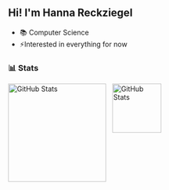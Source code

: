 ## Hi! I'm Hanna Reckziegel 

- 📚 Computer Science
- ⚡Interested in everything for now

### 📊 Stats

<img 
    align="left" 
    alt="GitHub Stats" 
    height="200" 
    style="padding-right: 10px;" 
    src="https://github-readme-stats.vercel.app/api?username=hannarecks&show_icons=true&theme=tokyonight&include_all_commits=true" 
/>

<img
    align="left" 
    alt="GitHub Stats" 
    height="100"
    style="padding-right: 10px;"
    src="https://github-readme-stats.vercel.app/api/top-langs/?username=hannarecks&theme=tokyonight&include_all_commits=true&layout=compact&langs_count=6"
/>

